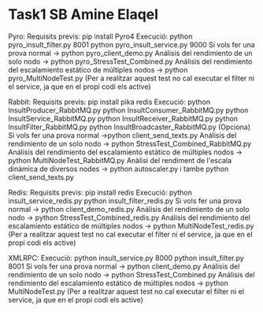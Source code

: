 # Task1 SB Amine Elaqel
 Pyro:
Requisits previs: pip install Pyro4
Execució: python pyro_insult_filter.py 8001
python pyro_insult_service.py 9000
Si vols fer una prova normal -> python pyro_client_demo.py
Análisis del rendimiento de un solo nodo -> python pyro_StressTest_Combined.py
Análisis del rendimiento del escalamiento estático de múltiples nodos -> python pyro_MultiNodeTest.py
(Per a realitzar aquest test no cal executar el filter ni el service, ja que en el propi codi els active)

Rabbit:
Requisits previs: pip install pika redis
Execució: python InsultProducer_RabbitMQ.py
python InsultConsumer_RabbitMQ.py
python InsultService_RabbitMQ.py
python InsultReceiver_RabbitMQ.py
python InsultFilter_RabbitMQ.py
python InsultBroadcaster_RabbitMQ.py   (Opciona)
Si vols fer una prova normal ->python client_send_texts.py
Análisis del rendimiento de un solo nodo -> python StressTest_Combined_RabbitMQ.py
Análisis del rendimiento del escalamiento estático de múltiples nodos -> python MultiNodeTest_RabbitMQ.py
Anàlisi del rendiment de l'escala dinàmica de diversos nodes  -> python autoscaler.py   i tambe python client_send_texts.py

Redis:
Requisits previs: pip install redis
Execució: python insult_service_redis.py
python insult_filter_redis.py
Si vols fer una prova normal -> python client_demo_redis.py
Análisis del rendimiento de un solo nodo -> python StressTest_Combined_redis.py
Análisis del rendimiento del escalamiento estático de múltiples nodos -> python MultiNodeTest_redis.py
(Per a realitzar aquest test no cal executar el filter ni el service, ja que en el propi codi els active)

XMLRPC:
Execució: python insult_service.py 8000
python insult_filter.py 8001
Si vols fer una prova normal -> python client_demo.py
Análisis del rendimiento de un solo nodo -> python StressTest_Combined.py
Análisis del rendimiento del escalamiento estático de múltiples nodos -> python MultiNodeTest.py
(Per a realitzar aquest test no cal executar el filter ni el service, ja que en el propi codi els active)





 






